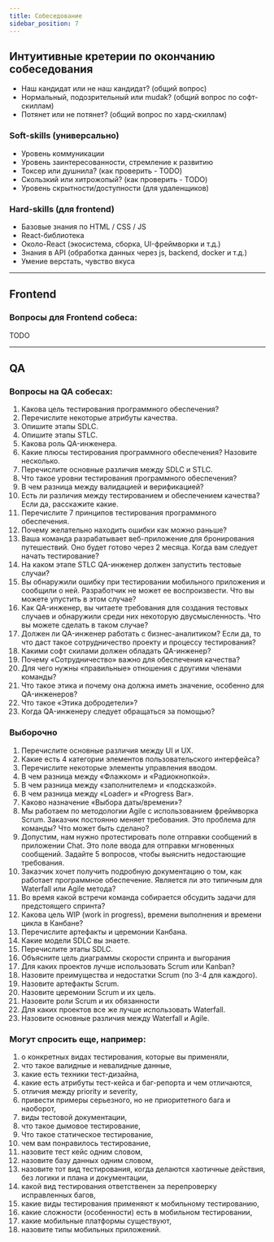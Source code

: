 ```yaml
---
title: Собеседование
sidebar_position: 7
---
```


## Интуитивные кретерии по окончанию собеседования

- Наш кандидат или не наш кандидат? (общий вопрос)
- Нормальный, подозрительный или mudak? (общий вопрос по софт-скиллам)
- Потянет или не потянет? (общий вопрос по хард-скиллам)

### Soft-skills (универсально)

- Уровень коммуникации
- Уровень заинтересованности, стремление к развитию
- Токсер или душнила? (как проверить - TODO)
- Скользкий или хитрожопый? (как проверить - TODO)
- Уровень скрытности/доступности (для удаленщиков)

### Hard-skills (для frontend)

- Базовые знания по HTML / CSS / JS
- React-библиотека
- Около-React (экосистема, сборка, UI-фреймворки и т.д.)
- Знания в API (обработка данных через js, backend, docker и т.д.)
- Умение верстать, чувство вкуса

---

## Frontend

### Вопросы для Frontend собеса:

TODO

---

## QA

### Вопросы на QA собесах:

1. Какова цель тестирования программного обеспечения?
2. Перечислите некоторые атрибуты качества.
3. Опишите этапы SDLC.
4. Опишите этапы STLC.
5. Какова роль QA-инженера.
6. Какие плюсы тестирования программного обеспечения? Назовите несколько.
7. Перечислите основные различия между SDLC и STLC.
8. Что такое уровни тестирования программного обеспечения?
9. В чем разница между валидацией и верификацией?
10. Есть ли различия между тестированием и обеспечением качества? Если да, расскажите какие.
11. Перечислите 7 принципов тестирования программного обеспечения.
12. Почему желательно находить ошибки как можно раньше?
13. Ваша команда разрабатывает веб-приложение для бронирования путешествий. Оно будет готово через 2 месяца. Когда вам следует начать тестирование?
14. На каком этапе STLC QA-инженер должен запустить тестовые случаи?
15. Вы обнаружили ошибку при тестировании мобильного приложения и сообщили о ней. Разработчик не может ее воспроизвести. Что вы можете упустить в этом случае?
16. Как QA-инженер, вы читаете требования для создания тестовых случаев и обнаружили среди них некоторую двусмысленность. Что вы можете сделать в таком случае?
17. Должен ли QA-инженер работать с бизнес-аналитиком? Если да, то что даст такое сотрудничество проекту и процессу тестирования?
18. Какими софт скилами должен обладать QA-инженер?
19. Почему «Сотрудничество» важно для обеспечения качества?
20. Для чего нужны «правильные» отношения с другими членами команды?
21. Что такое этика и почему она должна иметь значение, особенно для QA-инженеров?
22. Что такое «Этика добродетели»?
23. Когда QA-инженеру следует обращаться за помощью?

### Выборочно

1. Перечислите основные различия между UI и UX.
2. Какие есть 4 категории элементов пользовательского интерфейса?
3. Перечислите некоторые элементы управления вводом.
4. В чем разница между «Флажком» и «Радиокнопкой».
5. В чем разница между «заполнителем» и «подсказкой».
6. В чем разница между «Loader» и «Progress Bar».
7. Каково назначение «Выбора даты/времени»?
8. Мы работаем по методологии Agile с использованием фреймворка Scrum. Заказчик постоянно меняет требования. Это проблема для команды? Что может быть сделано?
9. Допустим, нам нужно протестировать поле отправки сообщений в приложении Chat. Это поле ввода для отправки мгновенных сообщений. Задайте 5 вопросов, чтобы выяснить недостающие требования.
10. Заказчик хочет получить подробную документацию о том, как работает программное обеспечение. Является ли это типичным для Waterfall или Agile метода?
11. Во время какой встречи команда собирается обсудить задачи для предстоящего спринта?
12. Какова цель WIP (work in progress), времени выполнения и времени цикла в Канбане?
13. Перечислите артефакты и церемонии Канбана.
14. Какие модели SDLC вы знаете.
15. Перечислите этапы SDLC.
16. Объясните цель диаграммы скорости спринта и выгорания
17. Для каких проектов лучше использовать Scrum или Kanban?
18. Назовите преимущества и недостатки Scrum (по 3-4 для каждого).
19. Назовите артефакты Scrum.
20. Назовите церемонии Scrum и их цель.
21. Назовите роли Scrum и их обязанности
22. Для каких проектов все же лучше использовать Waterfall.
23. Назовите основные различия между Waterfall и Agile.


### Могут спросить еще, например: 

1. о конкретных видах тестирования, которые вы применяли, 
2. что такое валидные и невалидные данные, 
3. какие есть техники тест-дизайна,
4. какие есть атрибуты тест-кейса и баг-репорта и чем отличаются,
5. отличия между priority и severity,
6. привести примеры серьезного, но не приоритетного бага и наоборот,
7. виды тестовой документации,
8. что такое дымовое тестирование,
9. Что такое статическое тестирование,
10. чем вам понравилось тестирование,
11. назовите тест кейс одним словом, 
12. назовите базу данных одним словом, 
13. назовите тот вид тестирования, когда делаются хаотичные действия, без логики и плана и документации, 
14. какой вид тестирования ответственен за перепроверку исправленных багов,
15. какие виды тестирования применяют к мобильному тестированию,
16. какие сложности (особенности) есть в мобильном тестировании,
17. какие мобильные платформы существуют,
18. назовите типы мобильных приложений.
